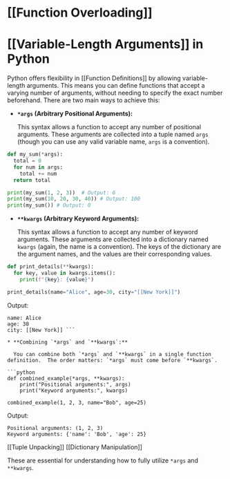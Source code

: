# [[Function Overloading]]
# [[Variable-Length Arguments]] in Python

Python offers flexibility in [[Function Definitions]] by allowing variable-length arguments. This means you can define functions that accept a varying number of arguments, without needing to specify the exact number beforehand.  There are two main ways to achieve this:

* **`*args` (Arbitrary Positional Arguments):**

  This syntax allows a function to accept any number of positional arguments. These arguments are collected into a tuple named `args` (though you can use any valid variable name,  `args` is a convention).

```python
def my_sum(*args):
  total = 0
  for num in args:
    total += num
  return total

print(my_sum(1, 2, 3))  # Output: 6
print(my_sum(10, 20, 30, 40)) # Output: 100
print(my_sum()) # Output: 0
```

* **`**kwargs` (Arbitrary Keyword Arguments):**

  This syntax allows a function to accept any number of keyword arguments. These arguments are collected into a dictionary named `kwargs` (again, the name is a convention).  The keys of the dictionary are the argument names, and the values are their corresponding values.

```python
def print_details(**kwargs):
  for key, value in kwargs.items():
    print(f"{key}: {value}")

print_details(name="Alice", age=30, city="[[New York]]")
```

Output:

```
name: Alice
age: 30
city: [[New York]] ```

* **Combining `*args` and `**kwargs`:**

  You can combine both `*args` and `**kwargs` in a single function definition.  The order matters: `*args` must come before `**kwargs`.

```python
def combined_example(*args, **kwargs):
    print("Positional arguments:", args)
    print("Keyword arguments:", kwargs)

combined_example(1, 2, 3, name="Bob", age=25)
```

Output:

```
Positional arguments: (1, 2, 3)
Keyword arguments: {'name': 'Bob', 'age': 25}
```


[[Tuple Unpacking]]
[[Dictionary Manipulation]]

These are essential for understanding how to fully utilize `*args` and `**kwargs`.
